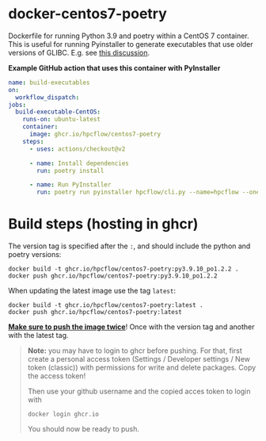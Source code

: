 # docker-centos7-poetry

Dockerfile for running Python 3.9 and poetry within a CentOS 7 container. This is useful for running Pyinstaller to generate executables that use older versions of GLIBC. E.g. see [this discussion](https://github.com/pyinstaller/pyinstaller/discussions/5669).

**Example GitHub action that uses this container with PyInstaller**

```yaml
name: build-executables
on:
  workflow_dispatch:
jobs:
  build-executable-CentOS:
    runs-on: ubuntu-latest
    container:
      image: ghcr.io/hpcflow/centos7-poetry
    steps:
      - uses: actions/checkout@v2

      - name: Install dependencies
        run: poetry install

      - name: Run PyInstaller
        run: poetry run pyinstaller hpcflow/cli.py --name=hpcflow --onefile
```

# Build steps (hosting in ghcr)

The version tag is specified after the `:`, and should include the python and poetry versions:
```
docker build -t ghcr.io/hpcflow/centos7-poetry:py3.9.10_po1.2.2 .
docker push ghcr.io/hpcflow/centos7-poetry:py3.9.10_po1.2.2
```

When updating the latest image use the tag `latest`:
```
docker build -t ghcr.io/hpcflow/centos7-poetry:latest .
docker push ghcr.io/hpcflow/centos7-poetry:latest
```
<ins>**Make sure to push the image twice**</ins>! Once with the version tag and another with the latest tag.

> **Note:** you may have to login to ghcr before pushing.
> For that, first create a personal access token
> (Settings / Developer settings / New token (classic))
> with permissions for write and delete packages.
> Copy the access token!
> 
> Then use your github username and the copied acces token to login with
> ```
> docker login ghcr.io
> ```
> You should now be ready to push.
